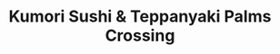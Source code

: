 ---
layout: place
title: "Kumori Sushi & Teppanyaki Palms Crossing"
permalink: /texas/mcallen/kumori-sushi-teppanyaki-palms-crossing.html
stateAbbr: TX
stateName: Texas
cityName: McAllen
seo:
  name: "Kumori Sushi & Teppanyaki Palms Crossing"
  type: Restaurant
  links: null
description: "Kumori Sushi & Teppanyaki Palms Crossing serves delicious sushi in McAllen, Texas. Try fresh Japanese dishes for a great dining experience. "
place_id: ChIJ_bTq5HCnZYYRvDk0b0I-2KE
photos:
  - name: >-
      places/ChIJ_bTq5HCnZYYRvDk0b0I-2KE/photos/AeeoHcIlNq7WJZWv6Tju8ssj8vG2DP2592ke8PR0FmcSsIVL-AZR-FoR2xrLc5mhtC4nia8m8C3IW7pbjM0cHAVDPwzPAUY6ARzqmgGGezSePA32NNrkRY4ngWJ2zWwO930SrNrT0aBBkDSRh1YPey_coirmrzqNIK-PLEGRDJuZ3D4mLOgVLg3UaH4cMXZvP076tu1y3ccPuYMyOSA-qttYkRybqfLuJ3krtEZj5BUp0YNmW36-igClPTh38iC0HE2qThCz_jasxliFeExG7LeRydwMuKAFzkJcjetSVLUvx1rZDtlNWayxT9Zz7sPu2o1sbXrmqybJU05hZS9iugVCOhRo7oHYCMOJflTSfkcj3dfgvcB17abOgm8YZvV6FFFI8xHLi-tYMGIJC674CPJWTayVVx31cRfDxZXBW4Ub9FdJ7w
    widthPx: 3024
    heightPx: 4032
    authorAttributions:
      - displayName: Robert Monahan
        uri: https://maps.google.com/maps/contrib/100935832281140318693
        photoUri: >-
          https://lh3.googleusercontent.com/a-/ALV-UjX3edJHV_HXsfwtrqRzd7O-fgpwCB2g3ydHoXoUC45z0HFeQpiztQ=s100-p-k-no-mo
    flagContentUri: >-
      https://www.google.com/local/imagery/report/?cb_client=maps_api_places.places_api&image_key=!1e10!2sCIHM0ogKEICAgIDU6JDSdA&hl=en-US
    googleMapsUri: >-
      https://www.google.com/maps/place//data=!3m4!1e2!3m2!1sCIHM0ogKEICAgIDU6JDSdA!2e10!4m2!3m1!1s0x8665a770e4eab4fd:0xa1d83e426f3439bc
  - name: >-
      places/ChIJ_bTq5HCnZYYRvDk0b0I-2KE/photos/AeeoHcJ2_lmkdEswy9wqMkh_CRwv2yV2sGzdDMDCBTn4W0NUPi6GNB0G3gMJYszHuP0fj11VeFqfzjpTCHvXikBDIEWoAOLqrWvFWva70H5m4evBUM9MQY_0JviKVFiQEIk0ZN72KawiSty_BIHAmqoVEvAJ0i6N1yjNQIqfiBr-WQ0bIJ25p_Vv2nLrpEfdB-fGuXYnAJ3AHSYAeYc0Qaj-UVPCdMTTpRxRSF4eeonEiOa9dY6RVKJQZ8xTfb_T-2d6-XxQgz-HoS31aDAat4NYuBI6zm9vMjxA1kEmqq3VEVID7mttDW8EgD72fuo7CQDeQqOzWcTA0psgeIHAfOkph8ZpME4wm8kaPM-qYD2nbcEPrTsjH7Q0uwN2uQ3WJd5Hf4L2c-LS-hguLjCg-RtkSrnsQcNfV-b57186u_SnJBlFUB2b
    widthPx: 4032
    heightPx: 2268
    authorAttributions:
      - displayName: Alfredo Rivera
        uri: https://maps.google.com/maps/contrib/111363112404686760478
        photoUri: >-
          https://lh3.googleusercontent.com/a-/ALV-UjW3ZE6YyzikQHFY5Vcmw7_KSHvkW9f3J5Q0qRHCuq3Nk57w7BlE=s100-p-k-no-mo
    flagContentUri: >-
      https://www.google.com/local/imagery/report/?cb_client=maps_api_places.places_api&image_key=!1e10!2sCIHM0ogKEICAgMCw7taixwE&hl=en-US
    googleMapsUri: >-
      https://www.google.com/maps/place//data=!3m4!1e2!3m2!1sCIHM0ogKEICAgMCw7taixwE!2e10!4m2!3m1!1s0x8665a770e4eab4fd:0xa1d83e426f3439bc
  - name: >-
      places/ChIJ_bTq5HCnZYYRvDk0b0I-2KE/photos/AeeoHcIfehtKlhdhnuvzNnFWMgKCwx3U3KAfUpmLNwMFdw28y4NZs-FaVuRGkdAcEItRiDkTnjbOL1skOV9ErWXKjKAfKwq2xGtBRjyhDRVdtKYD1Yft95mOA44h0UiHj6ItvNs3Vvm1YltcwptS8G_1vTjd8LxEDP7YSZW0vCxM52WBRpWGQyWei_SdOfsxuGI9WoCW83U6MJlJW58FNy1IZ2r_5B_Uw1gu4XY0v3wtfS4PRwyBZbroTWXPmx2nayN_bmeEq-0yjhoQ4b_djc1ZHo49BqtITa7a_hjhuVSl_FKVqqFaltKXmNXw3Tal1HDR2QDmrkvXtJZRCgX5qpJbPlKzvngiACrsu-wTXVrPRAfp_CdhtiA0XBGTAYcenMD3FBIOV4TocW4TvqkDUAQJRB8ji-s-q5IjDN3M1_EVFLRGqejO
    widthPx: 2048
    heightPx: 1153
    authorAttributions:
      - displayName: MICHAEL VELA
        uri: https://maps.google.com/maps/contrib/104612142566644110378
        photoUri: >-
          https://lh3.googleusercontent.com/a-/ALV-UjWqWBAC0h_b2T7947qNslMwJXyiTYUMPmTZfTNZDJ4XI8Q1AoPI=s100-p-k-no-mo
    flagContentUri: >-
      https://www.google.com/local/imagery/report/?cb_client=maps_api_places.places_api&image_key=!1e10!2sCIHM0ogKEICAgIDnzvmFgQE&hl=en-US
    googleMapsUri: >-
      https://www.google.com/maps/place//data=!3m4!1e2!3m2!1sCIHM0ogKEICAgIDnzvmFgQE!2e10!4m2!3m1!1s0x8665a770e4eab4fd:0xa1d83e426f3439bc
  - name: >-
      places/ChIJ_bTq5HCnZYYRvDk0b0I-2KE/photos/AeeoHcK-X7uLmgHr0YgVkom6CR9l8h6LxdYX_jdY5rdOjKq3-bS-tWP4SLP6AtZsSRbmnP1aKfQY3VbdcsXlrw8kHvQUiAiFKXkjpngq6U1iu-Ff5TSAnTWLxX_zjFWEMTt507YPp6dG6Nu1_JaJnuNWDpcsrcaUypBhf2ieq3p4COebcMlcqwuYVhy_JqiV_3jauWNVr9rQkGiWVRYO3XC0qaG6sp-4m5IVyzxfo4X74-P51Mwb6wStQM_RWhiUokOPYe5gyjdSEU3LNfJ_aoA8S44Rmo1pZhBkb5-gkR1Hej8rsVsVFFuivAHCUvhT8GxvKA2rLccCPy9RgmmnOLFVS31s-zbudhesFMeuprPcSCBb7eoMu8GtTxod0w8bZtSKxsE0OW620zSSVpng3mtiBbP818iwcDy5z5QosqzIW3j2aHjZ
    widthPx: 3200
    heightPx: 4800
    authorAttributions:
      - displayName: Cassandra Starr-Salcido
        uri: https://maps.google.com/maps/contrib/111516545998895295112
        photoUri: >-
          https://lh3.googleusercontent.com/a-/ALV-UjWYo5hKk7T4ko3yl3sgpCom3NlYO5WsKcphqEMQUvUaLIIn8jhTyA=s100-p-k-no-mo
    flagContentUri: >-
      https://www.google.com/local/imagery/report/?cb_client=maps_api_places.places_api&image_key=!1e10!2sCIHM0ogKEICAgMCgneOu8gE&hl=en-US
    googleMapsUri: >-
      https://www.google.com/maps/place//data=!3m4!1e2!3m2!1sCIHM0ogKEICAgMCgneOu8gE!2e10!4m2!3m1!1s0x8665a770e4eab4fd:0xa1d83e426f3439bc
  - name: >-
      places/ChIJ_bTq5HCnZYYRvDk0b0I-2KE/photos/AeeoHcJGI2l3V9JBUJVYU1AsTreffHUecJTQX99mymiiI4r0UAiNeM-Xyz1Up_hsVJWbp1Bf6k-efeP0I4K6aL-d_bYGtEFGuvWMsIc7vE4FLimszb3qaqQ0uGF3Ukb9ccyKTkThtkD3eVTIm_Rv15xBC4aivcqd0xZosbPGl9cohCNifFVTN2SmMiD7yB1vk0LgUYZtlFYokewnRaTAi4CtZGXI29xA9F1UEI34-SR-fO7WIyx27RaIMIQsqS94n08ZQcPSAia1b8-baZNfL8dn5MJ-cFtCWrf6Co2X-UTMZSxexNpZh3Iqh0dNQuY48VVNcNy30UP8tkk_AL_DCCki6WCGGxP5h0ZRvafqVFoaCcZXwbkPLzSpxMyaOEF3Iz1mvCi1Cs_eWCyH1Hk4oX85fGr14iBx8nb48ooOk-xU9IEO7Hr-
    widthPx: 3024
    heightPx: 4032
    authorAttributions:
      - displayName: Bandido Mat
        uri: https://maps.google.com/maps/contrib/110756836224584326500
        photoUri: >-
          https://lh3.googleusercontent.com/a-/ALV-UjV4XHqQwOPXa4RyiHQuajMJ6eA9LwcYpXQt6z0bTsuskPfWEUzlfA=s100-p-k-no-mo
    flagContentUri: >-
      https://www.google.com/local/imagery/report/?cb_client=maps_api_places.places_api&image_key=!1e10!2sCIHM0ogKEICAgIDv2rOg_gE&hl=en-US
    googleMapsUri: >-
      https://www.google.com/maps/place//data=!3m4!1e2!3m2!1sCIHM0ogKEICAgIDv2rOg_gE!2e10!4m2!3m1!1s0x8665a770e4eab4fd:0xa1d83e426f3439bc
  - name: >-
      places/ChIJ_bTq5HCnZYYRvDk0b0I-2KE/photos/AeeoHcLYN_r2KCOVK-DSmbG6ng8FwwjYAVC-6TehNTIn4OuN4P_-Ekj6h69gbtYgUSGgYBBkEnn1ItfNZa2-xmDKPAePRJwWUc48FeGtDXYNz_UppCwEQLNyGHTVQ9qE31J6ETCqEqBbGDyi3WYqseciAGUTbECNRY4c_zyQ565K0MgFCpSCLFbM0tYIVOy9Umcj-2g2kdGZRlJViJytRwqZ86XB_iTxLEHCQ1XM0WNC8hKLCu5MLumNoXzPI0nLSurJAPLC0f-5adV1dGnqE40O1YBMn7-JP08-HQW1stE2GHSmuoBvwKuv7-Q2C3L41Qb3L8OK5qqKCBxBEnS9dyRIH8csDEEhZdELc1a41wDn0ZL1jfq4Rv_xMa3yEEmjA-3ZpD__bMKVdRDSdPOKLRy0v58XifmFmSmfNEnYnLwz__5cSxsj
    widthPx: 4000
    heightPx: 3000
    authorAttributions:
      - displayName: M Mucciolo
        uri: https://maps.google.com/maps/contrib/100087954243489113774
        photoUri: >-
          https://lh3.googleusercontent.com/a/ACg8ocI6XziAIV2IraqDNw4DV4jBHFAFz5F0BQbYoIGtQ7_qa9omUQ=s100-p-k-no-mo
    flagContentUri: >-
      https://www.google.com/local/imagery/report/?cb_client=maps_api_places.places_api&image_key=!1e10!2sCIHM0ogKEICAgIC47J6ngwE&hl=en-US
    googleMapsUri: >-
      https://www.google.com/maps/place//data=!3m4!1e2!3m2!1sCIHM0ogKEICAgIC47J6ngwE!2e10!4m2!3m1!1s0x8665a770e4eab4fd:0xa1d83e426f3439bc
  - name: >-
      places/ChIJ_bTq5HCnZYYRvDk0b0I-2KE/photos/AeeoHcLooiBg7Kagwy9WXlXPmNGSN2kD8J21P1eKWP6YxWcAdMd85uhwyg6UlAeMwVkLnYA-lGVfo_Kfr_u5UTOdMS8M6NDMFTlIWLxdc6Tdx_NC-VLJg_2ttphGvq3jnLTn0o8dbTuJ7wsNGQ8twzDwc2H7MUcng4u0ZfX8rRMfkDNnbd5Ht1HZBLT9y0tktkGmCzrPpp_TO8K0XsElI3p-ccounxlggi2EEXWX-MH-_mqDx_tOLQ48JbnbktENGQBQMLi2ybn79JBVeRReeDRnOh4a9iIs23SW3sl2Pio8sWkwYmIkyln6Cllt2UMk9WEWKHiOdFSv7aGXIGzgJmub1hAn1b83jWabJE9JhMaRSkPcsUbSGlMa2TxqCKjD8Whzd7po1uOdmrIhxqNlsLodcGr8xRroVJy1U2acIyKQJASUAg
    widthPx: 2160
    heightPx: 3840
    authorAttributions:
      - displayName: Andrea Noriega Monroy
        uri: https://maps.google.com/maps/contrib/107454608289611683882
        photoUri: >-
          https://lh3.googleusercontent.com/a-/ALV-UjUTNxi2SU7eG3toHobDl2wzOYzTXKUh4kXuJ1_uv7jYlJsxyUVU=s100-p-k-no-mo
    flagContentUri: >-
      https://www.google.com/local/imagery/report/?cb_client=maps_api_places.places_api&image_key=!1e10!2sCIHM0ogKEICAgMCAqvmlOg&hl=en-US
    googleMapsUri: >-
      https://www.google.com/maps/place//data=!3m4!1e2!3m2!1sCIHM0ogKEICAgMCAqvmlOg!2e10!4m2!3m1!1s0x8665a770e4eab4fd:0xa1d83e426f3439bc
  - name: >-
      places/ChIJ_bTq5HCnZYYRvDk0b0I-2KE/photos/AeeoHcLSvxiD2tPRAIt2lnN6g-m4Av5Q27YRDIAHUCfWN8000lw_N7mK45Plmkkope2tuvBVm54cMdbczyIRdS54810eUk4K7LWdHpAHh1KwjHiM-VFkX1ypqx4BYgDyZLDkxH_HwWNgJ6j8RnJR2gZuLFOZ3HpriKFf736uSVolLRfVkj07VdinnFJxnA3ISWfDEPU6toNMx7NqJT39E5-I8ZQhG-8nl-Hc3_nfP2eibDh-UU_oCmHyo2NYdsoYJ7VjHd9S-yvzcmVQ5Hd8b1id_ehKXBfEb_8L7FRZbjJDsYfrcDwnvBiG4wodiwHiTKMJOGoKitzRoJitWxCpxj3i0K0VX_c8WEaMYrIXn_-ZoODT-6SWAReaK3sa2YJ4nZ8dIqHRpzPs136OWNeUpTDFJB4--PZoTLcB0Ib3DD8mv49maw
    widthPx: 4032
    heightPx: 3024
    authorAttributions:
      - displayName: Raul Castaneda
        uri: https://maps.google.com/maps/contrib/105916208344947109570
        photoUri: >-
          https://lh3.googleusercontent.com/a/ACg8ocLtJN8RPa8HSvaKyprvnaMudGK_vdzTCMGUQfD5dXa9RELu_Q=s100-p-k-no-mo
    flagContentUri: >-
      https://www.google.com/local/imagery/report/?cb_client=maps_api_places.places_api&image_key=!1e10!2sCIHM0ogKEICAgICNlsKWQw&hl=en-US
    googleMapsUri: >-
      https://www.google.com/maps/place//data=!3m4!1e2!3m2!1sCIHM0ogKEICAgICNlsKWQw!2e10!4m2!3m1!1s0x8665a770e4eab4fd:0xa1d83e426f3439bc
  - name: >-
      places/ChIJ_bTq5HCnZYYRvDk0b0I-2KE/photos/AeeoHcIlIMVUEueEXrL27TTXEwjNHTl1kdSHfN2GrJuhcWA-ZQAaOpsOnSYtyxO42CRFS4SGzdPND7myumTGB5-FeJxPjEKubzOmJageFZi2ollHxEVs7CuEl7tlVr7gD8sFGAAJ3o3qc10Wqf7NROkJQvOXYyL3YS59rGTFfXpy-BqcogdpnUeKAe0BB_BFQ6r6ErdKLm2XZ8yFzZznm0l2Sd3dTlzV-afbX0LHApaCELtVSGbD1zRNjMHCd_wHasqB2yZM1ubXyUWhk4By3kV1DtftHVeVwj2h2kvvyRpBAraE8SL_ZKZXinLTYCAQxYlgL-s5sR2BJ9Xy6alr4I0Olu0bJJ-ErRIjIObz_C5lkyhKn6lqT58EJbpuWLLYSa3vgwEaXFfClFXhsgTOFF3QbMVCexrzMZYq49CEbM56sfbopNlA
    widthPx: 3600
    heightPx: 4800
    authorAttributions:
      - displayName: Bandido Mat
        uri: https://maps.google.com/maps/contrib/110756836224584326500
        photoUri: >-
          https://lh3.googleusercontent.com/a-/ALV-UjV4XHqQwOPXa4RyiHQuajMJ6eA9LwcYpXQt6z0bTsuskPfWEUzlfA=s100-p-k-no-mo
    flagContentUri: >-
      https://www.google.com/local/imagery/report/?cb_client=maps_api_places.places_api&image_key=!1e10!2sCIHM0ogKEICAgIC3hNqHlQE&hl=en-US
    googleMapsUri: >-
      https://www.google.com/maps/place//data=!3m4!1e2!3m2!1sCIHM0ogKEICAgIC3hNqHlQE!2e10!4m2!3m1!1s0x8665a770e4eab4fd:0xa1d83e426f3439bc
  - name: >-
      places/ChIJ_bTq5HCnZYYRvDk0b0I-2KE/photos/AeeoHcIwKJZNyNsPZ5eZZgiNN-KfFJSZ1Q5xXCRAmj4vfuaB96BS3TFb3Y2iVOqck-mM1bmYKJFs4ZZ0HFfPQL7kyElvTIkfyhHZlJoKORgjhkFgEcjYHexMIs4vsWaRWD2A4Q2mJ70l6ZqxpltB_QEgUn3IjBYyi5cEfnDlHO8LdrUwKbPBVXAbJBr28RVFkNhB3_apTEYHU41gwaRGPloHBQ6z6rMasGe4-aJ6GwhbA257FZyVz38vgj5amb5-NibovdAHHoJttaFoUsa-ARMLqCKLrsGXdomZi4ga1SVWe18S8QXHtQM0iPRoKnJLiKCzE0HCERPOtz2e-GtKh5wNdmEcihFKQlo6boOBdCTrQOGCWHQUW6tIIRm8aGeOojYxSWL9pqVHMPi2kuDpqbKqO2ZfTA9opJ_aRDJmlH3ILmLC8Q
    widthPx: 3024
    heightPx: 4032
    authorAttributions:
      - displayName: patricia rangel
        uri: https://maps.google.com/maps/contrib/101311449620434396710
        photoUri: >-
          https://lh3.googleusercontent.com/a-/ALV-UjXfox6wP5EhfaqCV-LhV0e5i_QKE_ny4iBqr9mbw14EFRj074vNJQ=s100-p-k-no-mo
    flagContentUri: >-
      https://www.google.com/local/imagery/report/?cb_client=maps_api_places.places_api&image_key=!1e10!2sCIHM0ogKEICAgIDHvsyjJQ&hl=en-US
    googleMapsUri: >-
      https://www.google.com/maps/place//data=!3m4!1e2!3m2!1sCIHM0ogKEICAgIDHvsyjJQ!2e10!4m2!3m1!1s0x8665a770e4eab4fd:0xa1d83e426f3439bc
address: 3300 W Expy 83 Ste 145, McAllen, TX 78501, USA
street: 3300 W Expy 83 Ste 145
city: McAllen
state: TX
zip: '78501'
country: USA
neighborhood: null
latitude: '26.197435'
longitude: '-98.259140'
accessibility_options:
  wheelchairAccessibleParking: true
  wheelchairAccessibleEntrance: true
  wheelchairAccessibleRestroom: true
  wheelchairAccessibleSeating: true
business_status: OPERATIONAL
name: Kumori Sushi & Teppanyaki Palms Crossing
google_maps_links:
  directionsUri: >-
    https://www.google.com/maps/dir//''/data=!4m7!4m6!1m1!4e2!1m2!1m1!1s0x8665a770e4eab4fd:0xa1d83e426f3439bc!3e0
  placeUri: https://maps.google.com/?cid=11662139690130356668
  writeAReviewUri: >-
    https://www.google.com/maps/place//data=!4m3!3m2!1s0x8665a770e4eab4fd:0xa1d83e426f3439bc!12e1
  reviewsUri: >-
    https://www.google.com/maps/place//data=!4m4!3m3!1s0x8665a770e4eab4fd:0xa1d83e426f3439bc!9m1!1b1
  photosUri: >-
    https://www.google.com/maps/place//data=!4m3!3m2!1s0x8665a770e4eab4fd:0xa1d83e426f3439bc!10e5
primary_type: Sushi Restaurant
opening_hours:
  regular: null
  current: null
secondary_opening_hours:
  regular:
    weekdayDescriptions: null
    type: null
  current:
    weekdayDescriptions: null
    type: null
phone: null
price_level: null
price_range: null
rating: null
rating_count: 0
website: null
reviews: null
parking_options: null
payment_options: null
allow_dogs: null
curbside_pickup: null
delivery: null
dine_in: null
good_for_children: null
good_for_groups: null
good_for_sports: null
live_music: null
menu_for_children: null
outdoor_seating: null
reservable: null
restroom: null
serves_beer: null
serves_breakfast: null
serves_brunch: null
serves_cocktails: null
serves_coffee: null
serves_dinner: null
serves_dessert: null
serves_lunch: null
serves_vegetarian_food: null
serves_wine: null
takeout: null
summary: null

---